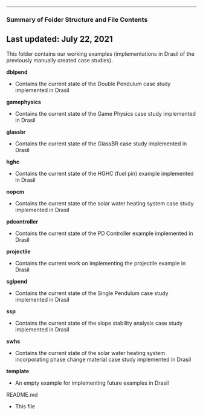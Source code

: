 --------------------------------------------------
### Summary of Folder Structure and File Contents
Last updated: July 22, 2021
--------------------------------------------------

This folder contains our working examples (implementations in Drasil of the previously manually created case studies).

**dblpend**
  - Contains the current state of the Double Pendulum case study implemented in Drasil

**gamephysics**
  - Contains the current state of the Game Physics case study implemented in Drasil

**glassbr**
  - Contains the current state of the GlassBR case study implemented in Drasil
  
**hghc**
  - Contains the current state of the HGHC (fuel pin) example implemented in Drasil
  
**nopcm**
  - Contains the current state of the solar water heating system case study implemented in Drasil

**pdcontroller**
  - Contains the current state of the PD Controller example implemented in Drasil

**projectile**
  - Contains the current work on implementing the projectile example in Drasil

**sglpend**
  - Contains the current state of the Single Pendulum case study implemented in Drasil

**ssp**
  - Contains the current state of the slope stability analysis case study implemented in Drasil
  
**swhs**
  - Contains the current state of the solar water heating system incorporating phase change material case study implemented in Drasil

**template**
  - An empty example for implementing future examples in Drasil

README.md
  - This file
